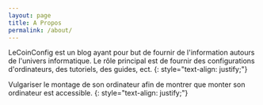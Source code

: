 ```yaml
---
layout: page
title: A Propos
permalink: /about/
---
```


<!-- <img src="{{ site.baseurl }}/assets/profile-placeholder.gif" title="Profile Picture" class="profile"> -->

LeCoinConfig est un blog ayant pour but de fournir de l'information autours de l'univers informatique. Le rôle principal est de fournir des configurations d'ordinateurs, des tutoriels, des guides, ect.
{: style="text-align: justify;"}

Vulgariser le montage de son ordinateur afin de montrer que monter son ordinateur est accessible.
{: style="text-align: justify;"}
